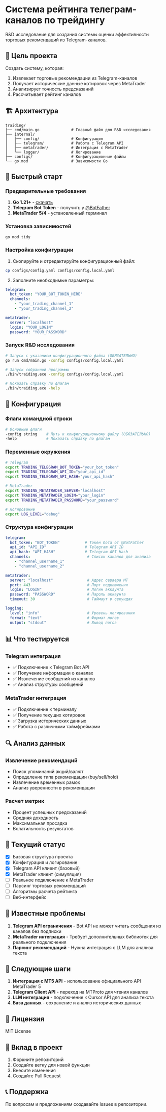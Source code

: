 # Система рейтинга телеграм-каналов по трейдингу

R&D исследование для создания системы оценки эффективности торговых рекомендаций из Telegram-каналов.

## 🎯 Цель проекта

Создать систему, которая:
1. Извлекает торговые рекомендации из Telegram-каналов
2. Получает исторические данные котировок через MetaTrader
3. Анализирует точность предсказаний
4. Рассчитывает рейтинг каналов

## 🏗️ Архитектура

```
traiding/
├── cmd/main.go              # Главный файл для R&D исследования
├── internal/
│   ├── config/              # Конфигурация
│   ├── telegram/            # Работа с Telegram API
│   ├── metatrader/          # Интеграция с MetaTrader
│   └── logger/              # Логирование
├── configs/                 # Конфигурационные файлы
└── go.mod                   # Зависимости Go
```

## 🚀 Быстрый старт

### Предварительные требования

1. **Go 1.21+** - [скачать](https://golang.org/dl/)
2. **Telegram Bot Token** - получить у [@BotFather](https://t.me/botfather)
3. **MetaTrader 5/4** - установленный терминал

### Установка зависимостей

```bash
go mod tidy
```

### Настройка конфигурации

1. Скопируйте и отредактируйте конфигурационный файл:
```bash
cp configs/config.yaml configs/config.local.yaml
```

2. Заполните необходимые параметры:
```yaml
telegram:
  bot_token: "YOUR_BOT_TOKEN_HERE"
  channels:
    - "your_trading_channel_1"
    - "your_trading_channel_2"

metatrader:
  server: "localhost"
  login: "YOUR_LOGIN"
  password: "YOUR_PASSWORD"
```

### Запуск R&D исследования

```bash
# Запуск с указанием конфигурационного файла (ОБЯЗАТЕЛЬНО)
go run cmd/main.go -config configs/config.local.yaml

# Запуск собранной программы
./bin/traiding.exe -config configs/config.local.yaml

# Показать справку по флагам
./bin/traiding.exe -help
```

## 🔧 Конфигурация

### Флаги командной строки

```bash
# Основные флаги
-config string    # Путь к конфигурационному файлу (ОБЯЗАТЕЛЬНО)
-help             # Показать справку по флагам
```

### Переменные окружения

```bash
# Telegram
export TRADING_TELEGRAM_BOT_TOKEN="your_bot_token"
export TRADING_TELEGRAM_API_ID="your_api_id"
export TRADING_TELEGRAM_API_HASH="your_api_hash"

# MetaTrader
export TRADING_METATRADER_SERVER="localhost"
export TRADING_METATRADER_LOGIN="your_login"
export TRADING_METATRADER_PASSWORD="your_password"

# Логирование
export LOG_LEVEL="debug"
```

### Структура конфигурации

```yaml
telegram:
  bot_token: "BOT_TOKEN"           # Токен бота от @BotFather
  api_id: "API_ID"                 # Telegram API ID
  api_hash: "API_HASH"             # Telegram API Hash
  channels:                         # Список каналов для анализа
    - "channel_username_1"
    - "channel_username_2"

metatrader:
  server: "localhost"               # Адрес сервера MT
  port: 443                         # Порт подключения
  login: "LOGIN"                    # Логин аккаунта
  password: "PASSWORD"              # Пароль аккаунта
  timeout: 30                       # Таймаут в секундах

logging:
  level: "info"                     # Уровень логирования
  format: "text"                    # Формат логов
  output: "stdout"                  # Вывод логов
```

## 📊 Что тестируется

### Telegram интеграция
- ✅ Подключение к Telegram Bot API
- ✅ Получение информации о каналах
- ✅ Извлечение сообщений из каналов
- ✅ Анализ структуры сообщений

### MetaTrader интеграция
- ✅ Подключение к терминалу
- ✅ Получение текущих котировок
- ✅ Загрузка исторических данных
- ✅ Работа с различными таймфреймами

## 🔍 Анализ данных

### Извлечение рекомендаций
- Поиск упоминаний акций/валют
- Определение типа рекомендации (buy/sell/hold)
- Извлечение временных рамок
- Анализ уверенности в рекомендации

### Расчет метрик
- Процент успешных предсказаний
- Средняя доходность
- Максимальная просадка
- Волатильность результатов

## 🚧 Текущий статус

- [x] Базовая структура проекта
- [x] Конфигурация и логирование
- [x] Telegram API клиент (базовый)
- [x] MetaTrader клиент (симуляция)
- [ ] Реальное подключение к MetaTrader
- [ ] Парсинг торговых рекомендаций
- [ ] Алгоритмы расчета рейтинга
- [ ] Веб-интерфейс

## 🐛 Известные проблемы

1. **Telegram API ограничения** - Bot API не может читать сообщения из каналов без подписки
2. **MetaTrader интеграция** - Требует дополнительных библиотек для реального подключения
3. **Парсинг рекомендаций** - Нужна интеграция с LLM для анализа текста

## 🔮 Следующие шаги

1. **Интеграция с MT5 API** - использование официального API MetaTrader 5
2. **Telegram Client API** - переход на MTProto для чтения каналов
3. **LLM интеграция** - подключение к Cursor API для анализа текста
4. **База данных** - сохранение и анализ исторических данных

## 📝 Лицензия

MIT License

## 🤝 Вклад в проект

1. Форкните репозиторий
2. Создайте ветку для новой функции
3. Внесите изменения
4. Создайте Pull Request

## 📞 Поддержка

По вопросам и предложениям создавайте Issues в репозитории.

